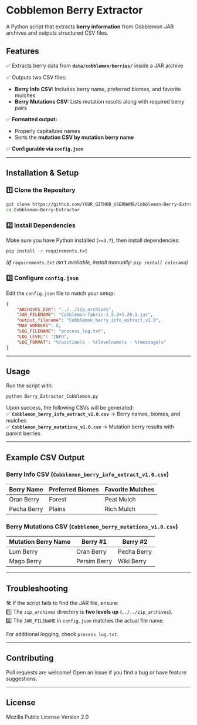 # Cobblemon Berry Extractor

A Python script that extracts **berry information** from Cobblemon JAR archives and outputs structured CSV files.

## Features  
✅ Extracts berry data from **`data/cobblemon/berries/`** inside a JAR archive  

✅ Outputs two CSV files:  
   - **Berry Info CSV:** Includes berry name, preferred biomes, and favorite mulches  
   - **Berry Mutations CSV:** Lists mutation results along with required berry pairs
  
✅ **Formatted output:**  
   - Properly capitalizes names  
   - Sorts the **mutation CSV by mutation berry name**
 
✅ **Configurable via `config.json`** 

---

## Installation & Setup  
### 1️⃣ Clone the Repository
```sh
git clone https://github.com/YOUR_GITHUB_USERNAME/Cobblemon-Berry-Extractor.git
cd Cobblemon-Berry-Extractor
```

### 2️⃣ Install Dependencies
Make sure you have Python installed (`>=3.7`), then install dependencies:
```sh
pip install -r requirements.txt
```
*(If `requirements.txt` isn’t available, install manually: `pip install colorama`)*  

### 3️⃣ Configure `config.json`
Edit the `config.json` file to match your setup:
```json
{
    "ARCHIVES_DIR": "../../zip_archives",
    "JAR_FILENAME": "Cobblemon-fabric-1.5.2+1.20.1.jar",
    "output_filename": "Cobblemon_berry_info_extract_v1.0",
    "MAX_WORKERS": 8,
    "LOG_FILENAME": "process_log.txt",
    "LOG_LEVEL": "INFO",
    "LOG_FORMAT": "%(asctime)s - %(levelname)s - %(message)s"
}
```

---

## Usage
Run the script with:
```sh
python Berry_Extractor_Cobblemon.py
```
Upon success, the following CSVs will be generated:  
✅ **`Cobblemon_berry_info_extract_v1.0.csv`** → Berry names, biomes, and mulches  
✅ **`Cobblemon_berry_mutations_v1.0.csv`** → Mutation berry results with parent berries  

---

## Example CSV Output

### Berry Info CSV (`Cobblemon_berry_info_extract_v1.0.csv`)
| Berry Name  | Preferred Biomes | Favorite Mulches  |
|-------------|-----------------|-------------------|
| Oran Berry  | Forest          | Peat Mulch       |
| Pecha Berry | Plains          | Rich Mulch       |

### Berry Mutations CSV (`Cobblemon_berry_mutations_v1.0.csv`)
| Mutation Berry Name | Berry #1     | Berry #2     |
|---------------------|--------------|--------------|
| Lum Berry         | Oran Berry   | Pecha Berry |
| Mago Berry        | Persim Berry | Wiki Berry  |

---

## Troubleshooting
🛠️ If the script fails to find the JAR file, ensure:  
1️⃣ The `zip_archives` directory is **two levels up** (`../../zip_archives`).  
2️⃣ The `JAR_FILENAME` in `config.json` matches the actual file name.  

For additional logging, check `process_log.txt`.

---

## Contributing
Pull requests are welcome! Open an issue if you find a bug or have feature suggestions.

---

## License
Mozilla Public License Version 2.0 
